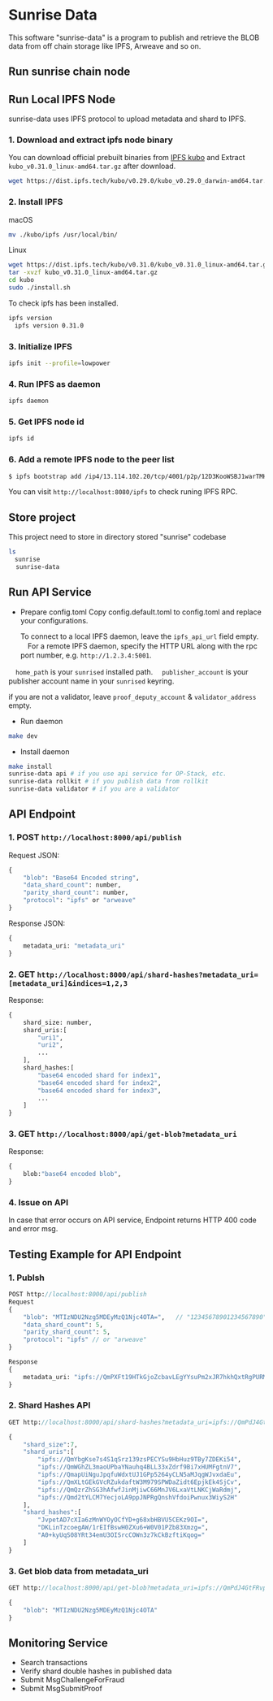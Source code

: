 # Sunrise Data

This software "sunrise-data" is a program to publish and retrieve the BLOB data from off chain storage like IPFS, Arweave and so on.

## Run sunrise chain node

## Run Local IPFS Node

sunrise-data uses IPFS protocol to upload metadata and shard to IPFS.

### 1. Download and extract ipfs node binary

You can download official prebuilt binaries from [IPFS kubo](https://dist.ipfs.tech#kubo) and Extract `kubo_v0.31.0_linux-amd64.tar.gz` after download.

```bash
wget https://dist.ipfs.tech/kubo/v0.29.0/kubo_v0.29.0_darwin-amd64.tar.gz
```

### 2. Install IPFS

macOS

```bash
mv ./kubo/ipfs /usr/local/bin/
```

Linux

```bash
wget https://dist.ipfs.tech/kubo/v0.31.0/kubo_v0.31.0_linux-amd64.tar.gz
tar -xvzf kubo_v0.31.0_linux-amd64.tar.gz
cd kubo
sudo ./install.sh
```

To check ipfs has been installed.

```bash
ipfs version
　ipfs version 0.31.0
```

### 3. Initialize IPFS

```bash
ipfs init --profile=lowpower
```

### 4. Run IPFS as daemon

```bash
ipfs daemon
```

### 5. Get IPFS node id

```bash
ipfs id
```

### 6. Add a remote IPFS node to the peer list

```bash
$ ipfs bootstrap add /ip4/13.114.102.20/tcp/4001/p2p/12D3KooWSBJ1warTMHy7bdaViev6udyWU8XBnz9QCYS8TSX9qadt
```

You can visit `http://localhost:8080/ipfs` to check runing IPFS RPC.

## Store project

This project need to store in directory stored "sunrise" codebase

```bash
ls
　sunrise
  sunrise-data
```

## Run API Service

- Prepare config.toml
  Copy config.default.toml to config.toml and replace your configurations.

  To connect to a local IPFS daemon, leave the `ipfs_api_url` field empty. 
　For a remote IPFS daemon, specify the HTTP URL along with the rpc port number, e.g. `http://1.2.3.4:5001`.

　`home_path` is your `sunrised` installed path.
　`publisher_account` is your publisher account name in your `sunrised` keyring.

  if you are not a validator, leave `proof_deputy_account` & `validator_address` empty.

- Run daemon

```sh
make dev
```

- Install daemon

```sh
make install
sunrise-data api # if you use api service for OP-Stack, etc.
sunrise-data rollkit # if you publish data from rollkit
sunrise-data validator # if you are a validator
```

## API Endpoint

### 1. POST `http://localhost:8000/api/publish`

Request JSON:

```protobuf
{
    "blob": "Base64 Encoded string",
    "data_shard_count": number,
    "parity_shard_count": number,
    "protocol": "ipfs" or "arweave"
}
```

Response JSON:

```protobuf
{
    metadata_uri: "metadata_uri"
}
```

### 2. GET `http://localhost:8000/api/shard-hashes?metadata_uri=[metadata_uri]&indices=1,2,3`

Response:

```protobuf
{
    shard_size: number,
    shard_uris:[
        "uri1",
        "uri2",
        ...
    ],
    shard_hashes:[
        "base64 encoded shard for index1",
        "base64 encoded shard for index2",
        "base64 encoded shard for index3",
        ...
    ]
}
```

### 3. GET `http://localhost:8000/api/get-blob?metadata_uri`

Response:

```protobuf
{
    blob:"base64 encoded blob",
}
```

### 4. Issue on API

In case that error occurs on API service, Endpoint returns HTTP 400 code and error msg.

## Testing Example for API Endpoint

### 1. Publsh

```protobuf
POST http://localhost:8000/api/publish
Request
{
    "blob": "MTIzNDU2Nzg5MDEyMzQ1Njc4OTA=",   // "12345678901234567890"
    "data_shard_count": 5,
    "parity_shard_count": 5,
    "protocol": "ipfs" // or "arweave"
}

Response
{
    metadata_uri: "ipfs://QmPXFt19HTkGjoZcbavLEgYYsuPm2xJR7hkhQxtRgPURMU"
}
```

### 2. Shard Hashes API

```protobuf
GET http://localhost:8000/api/shard-hashes?metadata_uri=ipfs://QmPdJ4GtFRvpkbsn47d1HbEioSYtSvgAYDkq5KsL5xUb1C&indices=1,2,3

{
    "shard_size":7,
    "shard_uris":[
        "ipfs://QmYbgKse7s4S1qSrz139zsPECYSu9HbHuz9TBy7ZDEKi54",
        "ipfs://QmWGhZL3maoUPbaYNauhq4BLL33xZdrf9Bi7xHUMFgtnV7",
        "ipfs://QmapUiNguJpqfuWdxtUJ1GPp5264yCLN5aMJqgWJvxdaEu",
        "ipfs://QmXLtGEkGVcRZukdaftW3M979SPWDaZidt6EpjkEk4SjCv",
        "ipfs://QmQzrZhSG3hAfwfJinMjiwC66MnJV6LxaVtLNKCjWaRdmj",
        "ipfs://Qmd2tYLCM7YecjoLA9ppJNPRgQnshVfdoiPwnux3WiyS2H"
    ],
    "shard_hashes":[
        "JvpetAD7cXIa6zMnWYOyOCfYD+g68xbHBVU5CEKz9OI=",
        "DKLinTzcoegAW/1rEIfBswH0ZXu6+W0V01PZb83Xmzg=",
        "A0+kyUqS08YRt34emU3OISrcCOWn3z7kCkBzftiKqog="
    ]
}
```

### 3. Get blob data from metadata_uri

```protobuf
GET http://localhost:8000/api/get-blob?metadata_uri=ipfs://QmPdJ4GtFRvpkbsn47d1HbEioSYtSvgAYDkq5KsL5xUb1C

{
    "blob": "MTIzNDU2Nzg5MDEyMzQ1Njc4OTA"
}
```

## Monitoring Service

- Search transactions
- Verify shard double hashes in published data
- Submit MsgChallengeForFraud
- Submit MsgSubmitProof

